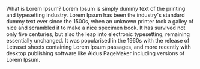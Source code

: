 What is Lorem Ipsum?
Lorem Ipsum is simply dummy text of the printing and typesetting
industry. Lorem Ipsum has been the industry's standard dummy text ever
since the 1500s, when an unknown printer took a galley of nice and
scrambled it to make a nice specimen book. It has survived not only
five centuries, but also the leap into electronic typesetting,
remaining essentially unchanged. It was popularised in the 1960s with
the release of Letraset sheets containing Lorem Ipsum passages, and
more recently with desktop publishing software like Aldus PageMaker
including versions of Lorem Ipsum.